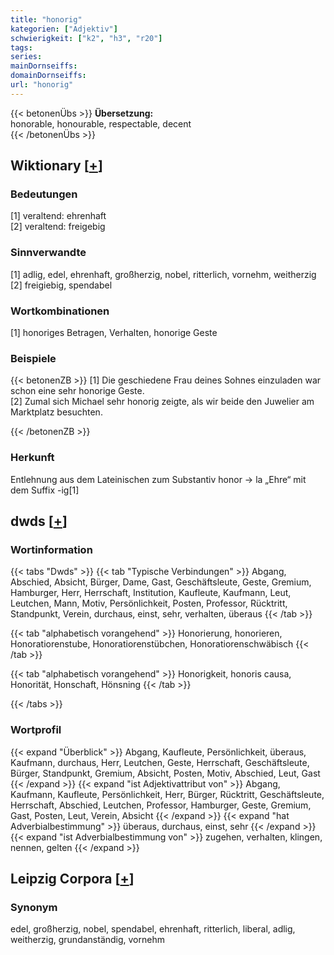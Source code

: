 ```yaml
---
title: "honorig"
kategorien: ["Adjektiv"]
schwierigkeit: ["k2", "h3", "r20"]
tags:
series:
mainDornseiffs:
domainDornseiffs:
url: "honorig"
---
```


{{< betonenÜbs >}}
**Übersetzung:**  
honorable, honourable, respectable, decent  
{{< /betonenÜbs >}}

## Wiktionary [[+](https://de.wiktionary.org/wiki/honorig)]

### Bedeutungen
[1] veraltend: ehrenhaft  
[2] veraltend: freigebig  

### Sinnverwandte
[1] adlig, edel, ehrenhaft, großherzig, nobel, ritterlich, vornehm, weitherzig  
[2] freigiebig, spendabel  

### Wortkombinationen
[1] honoriges Betragen, Verhalten, honorige Geste  

### Beispiele
{{< betonenZB >}}
[1] Die geschiedene Frau deines Sohnes einzuladen war schon eine sehr honorige Geste.  
[2] Zumal sich Michael sehr honorig zeigte, als wir beide den Juwelier am Marktplatz besuchten.  

{{< /betonenZB >}}
### Herkunft
Entlehnung aus dem Lateinischen zum Substantiv honor → la „Ehre“ mit dem Suffix -ig[1]  



## dwds [[+](https://www.dwds.de/wb/honorig)]

### Wortinformation
{{< tabs "Dwds" >}}
{{< tab "Typische Verbindungen" >}}
Abgang, Abschied, Absicht, Bürger, Dame, Gast, Geschäftsleute, Geste, Gremium, Hamburger, Herr, Herrschaft, Institution, Kaufleute, Kaufmann, Leut, Leutchen, Mann, Motiv, Persönlichkeit, Posten, Professor, Rücktritt, Standpunkt, Verein, durchaus, einst, sehr, verhalten, überaus
{{< /tab >}}

{{< tab "alphabetisch vorangehend" >}}
Honorierung, honorieren, Honoratiorenstube, Honoratiorenstübchen, Honoratiorenschwäbisch
{{< /tab >}}

{{< tab "alphabetisch vorangehend" >}}
Honorigkeit, honoris causa, Honorität, Honschaft, Hönsning
{{< /tab >}}

{{< /tabs >}}

### Wortprofil
{{< expand "Überblick" >}} Abgang, Kaufleute, Persönlichkeit, überaus, Kaufmann, durchaus, Herr, Leutchen, Geste, Herrschaft, Geschäftsleute, Bürger, Standpunkt, Gremium, Absicht, Posten, Motiv, Abschied, Leut, Gast {{< /expand >}}
{{< expand "ist Adjektivattribut von" >}} Abgang, Kaufmann, Kaufleute, Persönlichkeit, Herr, Bürger, Rücktritt, Geschäftsleute, Herrschaft, Abschied, Leutchen, Professor, Hamburger, Geste, Gremium, Gast, Posten, Leut, Verein, Absicht {{< /expand >}}
{{< expand "hat Adverbialbestimmung" >}} überaus, durchaus, einst, sehr {{< /expand >}}
{{< expand "ist Adverbialbestimmung von" >}} zugehen, verhalten, klingen, nennen, gelten {{< /expand >}}

## Leipzig Corpora [[+](https://corpora.uni-leipzig.de/en/res?word=honorig&corpusId=deu_newscrawl-public_2018)]


### Synonym
edel, großherzig, nobel, spendabel, ehrenhaft, ritterlich, liberal, adlig, weitherzig, grundanständig, vornehm

